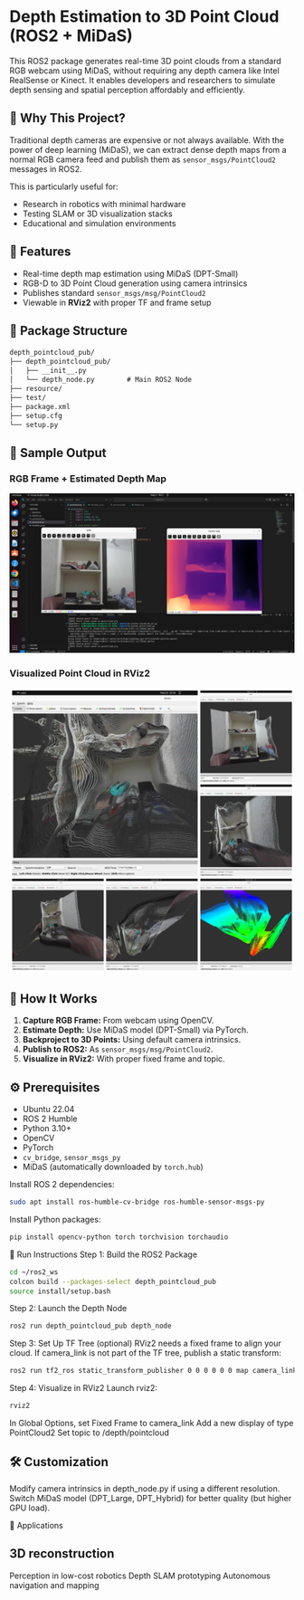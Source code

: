 # Depth Estimation to 3D Point Cloud (ROS2 + MiDaS)

This ROS2 package generates real-time 3D point clouds from a standard RGB webcam using MiDaS, without requiring any depth camera like Intel RealSense or Kinect. It enables developers and researchers to simulate depth sensing and spatial perception affordably and efficiently.

## 📌 Why This Project?

Traditional depth cameras are expensive or not always available. With the power of deep learning (MiDaS), we can extract dense depth maps from a normal RGB camera feed and publish them as `sensor_msgs/PointCloud2` messages in ROS2.

This is particularly useful for:
- Research in robotics with minimal hardware
- Testing SLAM or 3D visualization stacks
- Educational and simulation environments

## 🎯 Features

- Real-time depth map estimation using MiDaS (DPT-Small)
- RGB-D to 3D Point Cloud generation using camera intrinsics
- Publishes standard `sensor_msgs/msg/PointCloud2`
- Viewable in **RViz2** with proper TF and frame setup

## 🧱 Package Structure
```text
depth_pointcloud_pub/
├── depth_pointcloud_pub/
│   ├── __init__.py
│   └── depth_node.py        # Main ROS2 Node
├── resource/
├── test/
├── package.xml
├── setup.cfg
└── setup.py
```

## 📸 Sample Output

### RGB Frame + Estimated Depth Map
![RGB and Depth](depth.png)

### Visualized Point Cloud in RViz2
![Point Cloud in RViz](pointcloud.png)

## 🚀 How It Works

1. **Capture RGB Frame:** From webcam using OpenCV.
2. **Estimate Depth:** Use MiDaS model (DPT-Small) via PyTorch.
3. **Backproject to 3D Points:** Using default camera intrinsics.
4. **Publish to ROS2:** As `sensor_msgs/msg/PointCloud2`.
5. **Visualize in RViz2:** With proper fixed frame and topic.

## ⚙️ Prerequisites

- Ubuntu 22.04
- ROS 2 Humble
- Python 3.10+
- OpenCV
- PyTorch
- `cv_bridge`, `sensor_msgs_py`
- MiDaS (automatically downloaded by `torch.hub`)

Install ROS 2 dependencies:
```bash
sudo apt install ros-humble-cv-bridge ros-humble-sensor-msgs-py
```
Install Python packages:
```bash
pip install opencv-python torch torchvision torchaudio
```
🧪 Run Instructions
Step 1: Build the ROS2 Package
```bash
cd ~/ros2_ws
colcon build --packages-select depth_pointcloud_pub
source install/setup.bash
```
Step 2: Launch the Depth Node
```bash
ros2 run depth_pointcloud_pub depth_node
```
Step 3: Set Up TF Tree (optional)
RViz2 needs a fixed frame to align your cloud. If camera_link is not part of the TF tree, publish a static transform:
```bash
ros2 run tf2_ros static_transform_publisher 0 0 0 0 0 0 map camera_link
```
Step 4: Visualize in RViz2
Launch rviz2:
```bash
rviz2
```

In Global Options, set Fixed Frame to camera_link
Add a new display of type PointCloud2
Set topic to /depth/pointcloud

## 🛠️ Customization

Modify camera intrinsics in depth_node.py if using a different resolution.
Switch MiDaS model (DPT_Large, DPT_Hybrid) for better quality (but higher GPU load).

🤖 Applications

## 3D reconstruction
Perception in low-cost robotics
Depth SLAM prototyping
Autonomous navigation and mapping

